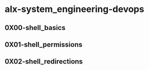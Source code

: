# alx-system_engineering-devops

## 0X00-shell_basics
## 0X01-shell_permissions
## 0X02-shell_redirections
